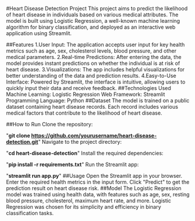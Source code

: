 #Heart Disease Detection Project
This project aims to predict the likelihood of heart disease in individuals based on various medical attributes. The model is built using Logistic Regression, a well-known machine learning algorithm for binary classification, and deployed as an interactive web application using Streamlit.

##Features
1.User Input: The application accepts user input for key health metrics such as age, sex, cholesterol levels, blood pressure, and other medical parameters.
2.Real-time Predictions: After entering the data, the model provides instant predictions on whether the individual is at risk of heart disease.
3.Visualizations: The app includes helpful visualizations for better understanding of the data and prediction results.
4.Easy-to-Use Interface: Powered by Streamlit, the interface is intuitive, allowing users to quickly input their data and receive feedback.
##Technologies Used
Machine Learning: Logistic Regression
Web Framework: Streamlit
Programming Language: Python
##Dataset
The model is trained on a public dataset containing heart disease records. Each record includes various medical factors that contribute to the likelihood of heart disease.

##How to Run
Clone the repository:

"**git clone https://github.com/yourusername/heart-disease-detection.git**"
Navigate to the project directory:

"**cd heart-disease-detection**"
Install the required dependencies:

"**pip install -r requirements.txt**"
Run the Streamlit app:

"**streamlit run app.py**"
##Usage
Open the Streamlit app in your browser.
Enter the required health metrics in the input form.
Click "Predict" to get the prediction result on heart disease risk.
##Model
The Logistic Regression model was trained using health data, with features such as age, sex, resting blood pressure, cholesterol, maximum heart rate, and more. Logistic Regression was chosen for its simplicity and efficiency in binary classification tasks.

